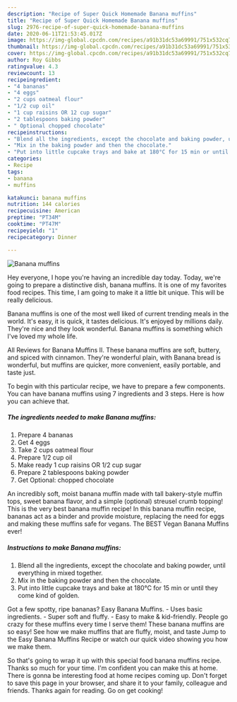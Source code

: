 ```yaml
---
description: "Recipe of Super Quick Homemade Banana muffins"
title: "Recipe of Super Quick Homemade Banana muffins"
slug: 2976-recipe-of-super-quick-homemade-banana-muffins
date: 2020-06-11T21:53:45.017Z
image: https://img-global.cpcdn.com/recipes/a91b31dc53a69991/751x532cq70/banana-muffins-recipe-main-photo.jpg
thumbnail: https://img-global.cpcdn.com/recipes/a91b31dc53a69991/751x532cq70/banana-muffins-recipe-main-photo.jpg
cover: https://img-global.cpcdn.com/recipes/a91b31dc53a69991/751x532cq70/banana-muffins-recipe-main-photo.jpg
author: Roy Gibbs
ratingvalue: 4.3
reviewcount: 13
recipeingredient:
- "4 bananas"
- "4 eggs"
- "2 cups oatmeal flour"
- "1/2 cup oil"
- "1 cup raisins OR 12 cup sugar"
- "2 tablespoons baking powder"
- " Optional chopped chocolate"
recipeinstructions:
- "Blend all the ingredients, except the chocolate and baking powder, until everything in mixed together."
- "Mix in the baking powder and then the chocolate."
- "Put into little cupcake trays and bake at 180°C for 15 min or until they come kind of golden."
categories:
- Recipe
tags:
- banana
- muffins

katakunci: banana muffins 
nutrition: 144 calories
recipecuisine: American
preptime: "PT34M"
cooktime: "PT47M"
recipeyield: "1"
recipecategory: Dinner

---
```



![Banana muffins](https://img-global.cpcdn.com/recipes/a91b31dc53a69991/751x532cq70/banana-muffins-recipe-main-photo.jpg)

Hey everyone, I hope you're having an incredible day today. Today, we're going to prepare a distinctive dish, banana muffins. It is one of my favorites food recipes. This time, I am going to make it a little bit unique. This will be really delicious.

Banana muffins is one of the most well liked of current trending meals in the world. It's easy, it is quick, it tastes delicious. It's enjoyed by millions daily. They're nice and they look wonderful. Banana muffins is something which I've loved my whole life.

All Reviews for Banana Muffins II. These banana muffins are soft, buttery, and spiced with cinnamon. They&#39;re wonderful plain, with Banana bread is wonderful, but muffins are quicker, more convenient, easily portable, and taste just.


To begin with this particular recipe, we have to prepare a few components. You can have banana muffins using 7 ingredients and 3 steps. Here is how you can achieve that.

<!--inarticleads1-->

##### The ingredients needed to make Banana muffins:

1. Prepare 4 bananas
1. Get 4 eggs
1. Take 2 cups oatmeal flour
1. Prepare 1/2 cup oil
1. Make ready 1 cup raisins OR 1/2 cup sugar
1. Prepare 2 tablespoons baking powder
1. Get  Optional: chopped chocolate


An incredibly soft, moist banana muffin made with tall bakery-style muffin tops, sweet banana flavor, and a simple (optional) streusel crumb topping! This is the very best banana muffin recipe! In this banana muffin recipe, bananas act as a binder and provide moisture, replacing the need for eggs and making these muffins safe for vegans. The BEST Vegan Banana Muffins ever! 

<!--inarticleads2-->

##### Instructions to make Banana muffins:

1. Blend all the ingredients, except the chocolate and baking powder, until everything in mixed together.
1. Mix in the baking powder and then the chocolate.
1. Put into little cupcake trays and bake at 180°C for 15 min or until they come kind of golden.


Got a few spotty, ripe bananas? Easy Banana Muffins. - Uses basic ingredients. - Super soft and fluffy. - Easy to make &amp; kid-friendly. People go crazy for these muffins every time I serve them! These banana muffins are so easy! See how we make muffins that are fluffy, moist, and taste Jump to the Easy Banana Muffins Recipe or watch our quick video showing you how we make them. 

So that's going to wrap it up with this special food banana muffins recipe. Thanks so much for your time. I'm confident you can make this at home. There is gonna be interesting food at home recipes coming up. Don't forget to save this page in your browser, and share it to your family, colleague and friends. Thanks again for reading. Go on get cooking!
